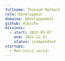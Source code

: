 ```yaml
---
fullname: Thibaud Malbert
role: Développeur
domaine: Développement
github: mlbiche
missions:
  - start: 2022-03-07
    end: 2022-12-31
    status: independent
startups:
  - Mon-suivi-social
---
```



